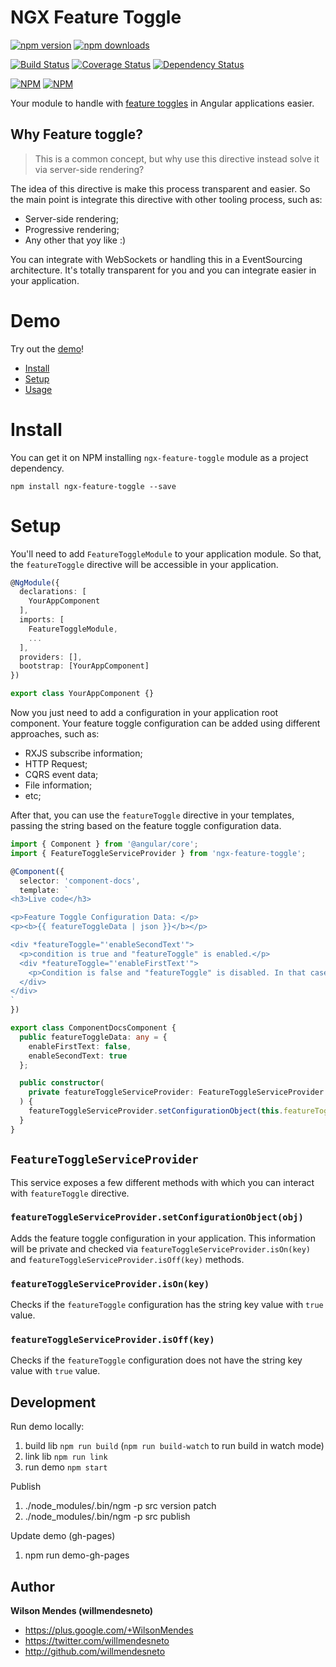 # NGX Feature Toggle

[![npm version](https://badge.fury.io/js/ngx-feature-toggle.svg)](http://badge.fury.io/js/ngx-feature-toggle) [![npm downloads](https://img.shields.io/npm/dm/ngx-feature-toggle.svg)](https://npmjs.org/ngx-feature-toggle)

[![Build Status](https://travis-ci.org/willmendesneto/ngx-feature-toggle.svg?branch=master)](https://travis-ci.org/willmendesneto/ngx-feature-toggle)
[![Coverage Status](https://coveralls.io/repos/willmendesneto/ngx-feature-toggle/badge.svg?branch=master)](https://coveralls.io/r/willmendesneto/ngx-feature-toggle?branch=master)
[![Dependency Status](https://david-dm.org/willmendesneto/ngx-feature-toggle.svg)](https://david-dm.org/willmendesneto/ngx-feature-toggle)

[![NPM](https://nodei.co/npm/ngx-feature-toggle.png?downloads=true&downloadRank=true&stars=true)](https://npmjs.org/ngx-feature-toggle)
[![NPM](https://nodei.co/npm-dl/ngx-feature-toggle.png?height=3&months=3)](https://npmjs.org/ngx-feature-toggle)

Your module to handle with [feature toggles](http://martinfowler.com/bliki/FeatureToggle.html) in Angular applications easier.

## Why Feature toggle?

> This is a common concept, but why use this directive instead solve it via server-side rendering?

The idea of this directive is make this process transparent and easier. So the main point is integrate this directive with other tooling process, such as:
- Server-side rendering;
- Progressive rendering;
- Any other that yoy like :)

You can integrate with WebSockets or handling this in a EventSourcing architecture. It's totally transparent for you and you can integrate easier in your application.


# Demo

Try out the [demo](https://willmendesneto.github.io/ngx-feature-toggle/index.html)!

* [Install](#install)
* [Setup](#setup)
* [Usage](#usage)

# Install

You can get it on NPM installing `ngx-feature-toggle` module as a project dependency.

```shell
npm install ngx-feature-toggle --save
```

# Setup

You'll need to add `FeatureToggleModule` to your application module. So that, the `featureToggle` directive will be accessible in your application.

```typescript
@NgModule({
  declarations: [
    YourAppComponent
  ],
  imports: [
    FeatureToggleModule,
    ...
  ],
  providers: [],
  bootstrap: [YourAppComponent]
})

export class YourAppComponent {}

```

Now you just need to add a configuration in your application root component. Your feature toggle configuration can be added using different approaches, such as:

- RXJS subscribe information;
- HTTP Request;
- CQRS event data;
- File information;
- etc;

After that, you can use the `featureToggle` directive in your templates, passing the string based on the feature toggle configuration data.

```typescript
import { Component } from '@angular/core';
import { FeatureToggleServiceProvider } from 'ngx-feature-toggle';

@Component({
  selector: 'component-docs',
  template: `
<h3>Live code</h3>

<p>Feature Toggle Configuration Data: </p>
<p><b>{{ featureToggleData | json }}</b></p>

<div *featureToggle="'enableSecondText'">
  <p>condition is true and "featureToggle" is enabled.</p>
  <div *featureToggle="'enableFirstText'">
    <p>Condition is false and "featureToggle" is disabled. In that case this content should not be rendered</p>
  </div>
</div>
`
})

export class ComponentDocsComponent {
  public featureToggleData: any = {
    enableFirstText: false,
    enableSecondText: true
  };

  public constructor(
    private featureToggleServiceProvider: FeatureToggleServiceProvider
  ) {
    featureToggleServiceProvider.setConfigurationObject(this.featureToggleData);
  }
}

```


## `FeatureToggleServiceProvider`

This service exposes a few different methods with which you can interact with `featureToggle` directive.

### `featureToggleServiceProvider.setConfigurationObject(obj)`

Adds the  feature toggle configuration in your application. This information will be private and checked via `featureToggleServiceProvider.isOn(key)` and `featureToggleServiceProvider.isOff(key)` methods.

### `featureToggleServiceProvider.isOn(key)`

Checks if the `featureToggle` configuration has the string key value with `true` value.

### `featureToggleServiceProvider.isOff(key)`

Checks if the `featureToggle` configuration does not have the string key value with `true` value.



## Development

Run demo locally:
1. build lib `npm run build` (`npm run build-watch` to run build in watch mode)
2. link lib `npm run link`
3. run demo `npm start`

Publish
1. ./node_modules/.bin/ngm -p src version patch
2. ./node_modules/.bin/ngm -p src publish

Update demo (gh-pages)
1. npm run demo-gh-pages


## Author

**Wilson Mendes (willmendesneto)**
+ <https://plus.google.com/+WilsonMendes>
+ <https://twitter.com/willmendesneto>
+ <http://github.com/willmendesneto>
